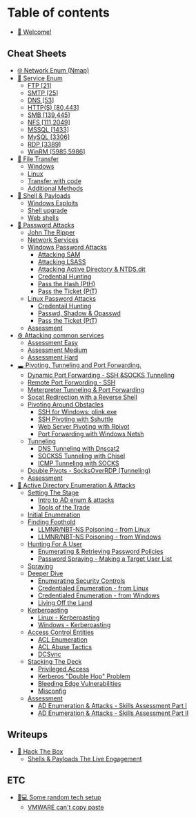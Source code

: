 # Table of contents

* [👋 Welcome!](README.md)

## Cheat Sheets

* [🌐 Network Enum (Nmap)](cheat-sheets/network-enum-nmap.md)
* [🔎 Service Enum](cheat-sheets/service-enum/README.md)
  * [FTP \[21\]](cheat-sheets/service-enum/ftp-21.md)
  * [SMTP \[25\]](cheat-sheets/service-enum/smtp-25.md)
  * [DNS \[53\]](cheat-sheets/service-enum/dns-53.md)
  * [HTTP(S) \[80,443\]](cheat-sheets/service-enum/http-s-80-443.md)
  * [SMB \[139,445\]](cheat-sheets/service-enum/smb-139-445.md)
  * [NFS \[111,2049\]](cheat-sheets/service-enum/nfs-111-2049.md)
  * [MSSQL \[1433\]](cheat-sheets/service-enum/mssql-1433.md)
  * [MySQL \[3306\]](cheat-sheets/service-enum/mysql-3306.md)
  * [RDP \[3389\]](cheat-sheets/service-enum/rdp-3389.md)
  * [WinRM \[5985,5986\]](cheat-sheets/service-enum/winrm-5985-5986.md)
* [📩 File Transfer](cheat-sheets/file-transfer/README.md)
  * [Windows](cheat-sheets/file-transfer/windows.md)
  * [Linux](cheat-sheets/file-transfer/linux.md)
  * [Transfer with code](cheat-sheets/file-transfer/transfer-with-code.md)
  * [Additional Methods](cheat-sheets/file-transfer/additional-methods.md)
* [🐚 Shell & Payloads](cheat-sheets/shell-and-payloads/README.md)
  * [Windows Exploits](cheat-sheets/shell-and-payloads/windows-exploits.md)
  * [Shell upgrade](cheat-sheets/shell-and-payloads/shell-upgrade.md)
  * [Web shells](cheat-sheets/shell-and-payloads/web-shells.md)
* [🔑 Password Attacks](cheat-sheets/password-attacks/README.md)
  * [John The Ripper](cheat-sheets/password-attacks/john-the-ripper.md)
  * [Network Services](cheat-sheets/password-attacks/network-services.md)
  * [Windows Password Attacks](cheat-sheets/password-attacks/windows-password-attacks/README.md)
    * [Attacking SAM](cheat-sheets/password-attacks/windows-password-attacks/attacking-sam.md)
    * [Attacking LSASS](cheat-sheets/password-attacks/windows-password-attacks/attacking-lsass.md)
    * [Attacking Active Directory & NTDS.dit](cheat-sheets/password-attacks/windows-password-attacks/attacking-active-directory-and-ntds.dit.md)
    * [Credential Hunting](cheat-sheets/password-attacks/windows-password-attacks/credential-hunting.md)
    * [Pass the Hash (PtH)](cheat-sheets/password-attacks/windows-password-attacks/pass-the-hash-pth.md)
    * [Pass the Ticket (PtT)](cheat-sheets/password-attacks/windows-password-attacks/pass-the-ticket-ptt.md)
  * [Linux Password Attacks](cheat-sheets/password-attacks/linux-password-attacks/README.md)
    * [Credentail Hunting](cheat-sheets/password-attacks/linux-password-attacks/credentail-hunting.md)
    * [Passwd, Shadow & Opasswd](cheat-sheets/password-attacks/linux-password-attacks/passwd-shadow-and-opasswd.md)
    * [Pass the Ticket (PtT)](cheat-sheets/password-attacks/linux-password-attacks/pass-the-ticket-ptt.md)
  * [Assessment](cheat-sheets/password-attacks/assessment.md)
* [⚙ Attacking common services](cheat-sheets/attacking-common-services/README.md)
  * [Assessment Easy](cheat-sheets/attacking-common-services/assessment-easy.md)
  * [Assessment Medium](cheat-sheets/attacking-common-services/assessment-medium.md)
  * [Assessment Hard](cheat-sheets/attacking-common-services/assessment-hard.md)
* [🕳 Pivoting, Tunneling and Port Forwarding.](cheat-sheets/pivoting-tunneling-and-port-forwarding./README.md)
  * [Dynamic Port Forwarding - SSH \&SOCKS Tunneling](cheat-sheets/pivoting-tunneling-and-port-forwarding./dynamic-port-forwarding-ssh-and-socks-tunneling.md)
  * [Remote Port Forwording - SSH](cheat-sheets/pivoting-tunneling-and-port-forwarding./remote-port-forwording-ssh.md)
  * [Meterpreter Tunneling & Port Forwarding](cheat-sheets/pivoting-tunneling-and-port-forwarding./meterpreter-tunneling-and-port-forwarding.md)
  * [Socat Redirection with a Reverse Shell](cheat-sheets/pivoting-tunneling-and-port-forwarding./socat-redirection-with-a-reverse-shell.md)
  * [Pivoting Around Obstacles](cheat-sheets/pivoting-tunneling-and-port-forwarding./pivoting-around-obstacles/README.md)
    * [SSH for Windows: plink.exe](cheat-sheets/pivoting-tunneling-and-port-forwarding./pivoting-around-obstacles/ssh-for-windows-plink.exe.md)
    * [SSH Pivoting with Sshuttle](cheat-sheets/pivoting-tunneling-and-port-forwarding./pivoting-around-obstacles/ssh-pivoting-with-sshuttle.md)
    * [Web Server Pivoting with Rpivot](cheat-sheets/pivoting-tunneling-and-port-forwarding./pivoting-around-obstacles/web-server-pivoting-with-rpivot.md)
    * [Port Forwarding with Windows Netsh](cheat-sheets/pivoting-tunneling-and-port-forwarding./pivoting-around-obstacles/port-forwarding-with-windows-netsh.md)
  * [Tunneling](cheat-sheets/pivoting-tunneling-and-port-forwarding./tunneling/README.md)
    * [DNS Tunneling with Dnscat2](cheat-sheets/pivoting-tunneling-and-port-forwarding./tunneling/dns-tunneling-with-dnscat2.md)
    * [SOCKS5 Tunneling with Chisel](cheat-sheets/pivoting-tunneling-and-port-forwarding./tunneling/socks5-tunneling-with-chisel.md)
    * [ICMP Tunneling with SOCKS](cheat-sheets/pivoting-tunneling-and-port-forwarding./tunneling/icmp-tunneling-with-socks.md)
  * [Double Pivots - SocksOverRDP (Tunneling)](cheat-sheets/pivoting-tunneling-and-port-forwarding./double-pivots-socksoverrdp-tunneling.md)
  * [Assessment](cheat-sheets/pivoting-tunneling-and-port-forwarding./assessment.md)
* [🌲 Active Directory Enumeration & Attacks](cheat-sheets/active-directory-enumeration-and-attacks/README.md)
  * [Setting The Stage](cheat-sheets/active-directory-enumeration-and-attacks/setting-the-stage/README.md)
    * [Intro to AD enum & attacks](cheat-sheets/active-directory-enumeration-and-attacks/setting-the-stage/intro-to-ad-enum-and-attacks.md)
    * [Tools of the Trade](cheat-sheets/active-directory-enumeration-and-attacks/setting-the-stage/tools-of-the-trade.md)
  * [Initial Enumeration](cheat-sheets/active-directory-enumeration-and-attacks/initial-enumeration.md)
  * [Finding Foothold](cheat-sheets/active-directory-enumeration-and-attacks/finding-foothold/README.md)
    * [LLMNR/NBT-NS Poisoning - from Linux](cheat-sheets/active-directory-enumeration-and-attacks/finding-foothold/llmnr-nbt-ns-poisoning-from-linux.md)
    * [LLMNR/NBT-NS Poisoning - from Windows](cheat-sheets/active-directory-enumeration-and-attacks/finding-foothold/llmnr-nbt-ns-poisoning-from-windows.md)
  * [Hunting For A User](cheat-sheets/active-directory-enumeration-and-attacks/hunting-for-a-user/README.md)
    * [Enumerating & Retrieving Password Policies](cheat-sheets/active-directory-enumeration-and-attacks/hunting-for-a-user/enumerating-and-retrieving-password-policies.md)
    * [Password Spraying - Making a Target User List](cheat-sheets/active-directory-enumeration-and-attacks/hunting-for-a-user/password-spraying-making-a-target-user-list.md)
  * [Spraying](cheat-sheets/active-directory-enumeration-and-attacks/spraying.md)
  * [Deeper Dive](cheat-sheets/active-directory-enumeration-and-attacks/deeper-dive/README.md)
    * [Enumerating Security Controls](cheat-sheets/active-directory-enumeration-and-attacks/deeper-dive/enumerating-security-controls.md)
    * [Credentialed Enumeration - from Linux](cheat-sheets/active-directory-enumeration-and-attacks/deeper-dive/credentialed-enumeration-from-linux.md)
    * [Credentialed Enumeration - from Windows](cheat-sheets/active-directory-enumeration-and-attacks/deeper-dive/credentialed-enumeration-from-windows.md)
    * [Living Off the Land](cheat-sheets/active-directory-enumeration-and-attacks/deeper-dive/living-off-the-land.md)
  * [Kerberoasting](cheat-sheets/active-directory-enumeration-and-attacks/kerberoasting/README.md)
    * [Linux - Kerberoasting](cheat-sheets/active-directory-enumeration-and-attacks/kerberoasting/linux-kerberoasting.md)
    * [Windows - Kerberoasting](cheat-sheets/active-directory-enumeration-and-attacks/kerberoasting/windows-kerberoasting.md)
  * [Access Control Entities](cheat-sheets/active-directory-enumeration-and-attacks/access-control-entities/README.md)
    * [ACL Enumeration](cheat-sheets/active-directory-enumeration-and-attacks/access-control-entities/acl-enumeration.md)
    * [ACL Abuse Tactics](cheat-sheets/active-directory-enumeration-and-attacks/access-control-entities/acl-abuse-tactics.md)
    * [DCSync](cheat-sheets/active-directory-enumeration-and-attacks/access-control-entities/dcsync.md)
  * [Stacking The Deck](cheat-sheets/active-directory-enumeration-and-attacks/stacking-the-deck/README.md)
    * [Privileged Access](cheat-sheets/active-directory-enumeration-and-attacks/stacking-the-deck/privileged-access.md)
    * [Kerberos "Double Hop" Problem](cheat-sheets/active-directory-enumeration-and-attacks/stacking-the-deck/kerberos-double-hop-problem.md)
    * [Bleeding Edge Vulnerabilities](cheat-sheets/active-directory-enumeration-and-attacks/stacking-the-deck/bleeding-edge-vulnerabilities.md)
    * [Misconfig](cheat-sheets/active-directory-enumeration-and-attacks/stacking-the-deck/misconfig.md)
  * [Assessment](cheat-sheets/active-directory-enumeration-and-attacks/assessment/README.md)
    * [AD Enumeration & Attacks - Skills Assessment Part I](cheat-sheets/active-directory-enumeration-and-attacks/assessment/ad-enumeration-and-attacks-skills-assessment-part-i.md)
    * [AD Enumeration & Attacks - Skills Assessment Part II](cheat-sheets/active-directory-enumeration-and-attacks/assessment/ad-enumeration-and-attacks-skills-assessment-part-ii.md)

## Writeups

* [💚 Hack The Box](writeups/hack-the-box/README.md)
  * [Shells & Payloads The Live Engagement](writeups/hack-the-box/shells-and-payloads-the-live-engagement.md)

## ETC

* [🧑💻 Some random tech setup](etc/some-random-tech-setup/README.md)
  * [VMWARE can't copy paste](etc/some-random-tech-setup/vmware-cant-copy-paste.md)
